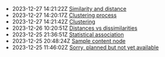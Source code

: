 * 2023-12-27 14:21:22Z [Similarity and distance](../3)
* 2023-12-27 14:20:17Z [Clustering process](../6)
* 2023-12-27 14:21:42Z [Clustering](../5)
* 2023-12-26 10:20:51Z [Distances vs dissimilarities](../4)
* 2023-12-25 21:36:51Z [Statistical association](../2)
* 2023-12-25 20:48:24Z [Sample content node](../1)
* 2023-12-25 11:46:02Z [Sorry, planned but not yet available](../0)
